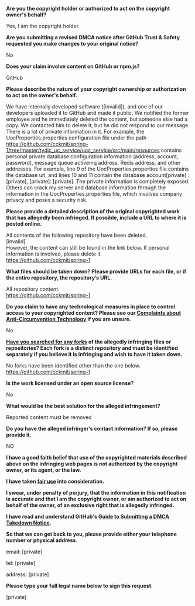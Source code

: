 **Are you the copyright holder or authorized to act on the copyright owner's behalf?**

Yes, I am the copyright holder.

**Are you submitting a revised DMCA notice after GitHub Trust & Safety requested you make changes to your original notice?**

No

**Does your claim involve content on GitHub or npm.js?**

GitHub

**Please describe the nature of your copyright ownership or authorization to act on the owner's behalf.**

We have internally developed software ([invalid]), and one of our developers uploaded it to GitHub and made it public. We notified the former employee and he immediately deleted the content, but someone else had a copy. We contacted him to delete it, but he did not respond to our message. There is a lot of private information in it. For example, the UocProperties.properties configuration file under the path https://github.com/cckmit/spring-1/tree/master/tydic_uc_service/uoc_service/src/main/resources contains personal private database configuration information (address, account, password), message queue activemq address, Redis address, and other addresses. For example, line 9 of the UocProperties.properties file contains the database url, and lines 10 and 11 contain the database account[private] : [private], [private]: [private]. The private information is completely exposed. Others can crack my server and database information through the information in the UocProperties.properties file, which involves company privacy and poses a security risk.

**Please provide a detailed description of the original copyrighted work that has allegedly been infringed. If possible, include a URL to where it is posted online.**

All contents of the following repository have been deleted.  
[invalid]  
However, the content can still be found in the link below. If personal information is involved, please delete it.  
https://github.com/cckmit/spring-1

**What files should be taken down? Please provide URLs for each file, or if the entire repository, the repository’s URL.**

All repository content.  
https://github.com/cckmit/spring-1

**Do you claim to have any technological measures in place to control access to your copyrighted content? Please see our <a href="https://docs.github.com/articles/guide-to-submitting-a-dmca-takedown-notice#complaints-about-anti-circumvention-technology">Complaints about Anti-Circumvention Technology</a> if you are unsure.**

No

**<a href="https://docs.github.com/articles/dmca-takedown-policy#b-what-about-forks-or-whats-a-fork">Have you searched for any forks</a> of the allegedly infringing files or repositories? Each fork is a distinct repository and must be identified separately if you believe it is infringing and wish to have it taken down.**

No forks have been identified other than the one below.  
https://github.com/cckmit/spring-1

**Is the work licensed under an open source license?**

No

**What would be the best solution for the alleged infringement?**

Reported content must be removed

**Do you have the alleged infringer’s contact information? If so, please provide it.**

NO

**I have a good faith belief that use of the copyrighted materials described above on the infringing web pages is not authorized by the copyright owner, or its agent, or the law.**

**I have taken <a href="https://www.lumendatabase.org/topics/22">fair use</a> into consideration.**

**I swear, under penalty of perjury, that the information in this notification is accurate and that I am the copyright owner, or am authorized to act on behalf of the owner, of an exclusive right that is allegedly infringed.**

**I have read and understand GitHub's <a href="https://docs.github.com/articles/guide-to-submitting-a-dmca-takedown-notice/">Guide to Submitting a DMCA Takedown Notice</a>.**

**So that we can get back to you, please provide either your telephone number or physical address.**

email: [private]

tel: [private]

address: [private]

**Please type your full legal name below to sign this request.**

[private]
